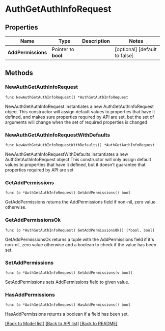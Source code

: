 # AuthGetAuthInfoRequest

## Properties

Name | Type | Description | Notes
------------ | ------------- | ------------- | -------------
**AddPermissions** | Pointer to **bool** |  | [optional] [default to false]

## Methods

### NewAuthGetAuthInfoRequest

`func NewAuthGetAuthInfoRequest() *AuthGetAuthInfoRequest`

NewAuthGetAuthInfoRequest instantiates a new AuthGetAuthInfoRequest object
This constructor will assign default values to properties that have it defined,
and makes sure properties required by API are set, but the set of arguments
will change when the set of required properties is changed

### NewAuthGetAuthInfoRequestWithDefaults

`func NewAuthGetAuthInfoRequestWithDefaults() *AuthGetAuthInfoRequest`

NewAuthGetAuthInfoRequestWithDefaults instantiates a new AuthGetAuthInfoRequest object
This constructor will only assign default values to properties that have it defined,
but it doesn't guarantee that properties required by API are set

### GetAddPermissions

`func (o *AuthGetAuthInfoRequest) GetAddPermissions() bool`

GetAddPermissions returns the AddPermissions field if non-nil, zero value otherwise.

### GetAddPermissionsOk

`func (o *AuthGetAuthInfoRequest) GetAddPermissionsOk() (*bool, bool)`

GetAddPermissionsOk returns a tuple with the AddPermissions field if it's non-nil, zero value otherwise
and a boolean to check if the value has been set.

### SetAddPermissions

`func (o *AuthGetAuthInfoRequest) SetAddPermissions(v bool)`

SetAddPermissions sets AddPermissions field to given value.

### HasAddPermissions

`func (o *AuthGetAuthInfoRequest) HasAddPermissions() bool`

HasAddPermissions returns a boolean if a field has been set.


[[Back to Model list]](../README.md#documentation-for-models) [[Back to API list]](../README.md#documentation-for-api-endpoints) [[Back to README]](../README.md)


